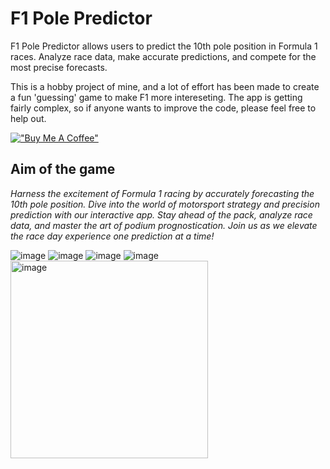 # F1 Pole Predictor
F1 Pole Predictor allows users to predict the 10th pole position in Formula 1 races. Analyze race data, make accurate predictions, and compete for the most precise forecasts.

This is a hobby project of mine, and a lot of effort has been made to create a fun 'guessing' game to make F1 more intereseting. 
The app is getting fairly complex, so if anyone wants to improve the code, please feel free to help out. 

[!["Buy Me A Coffee"](https://www.buymeacoffee.com/assets/img/custom_images/orange_img.png)]([https://www.buymeacoffee.com/FranktheTank)

## Aim of the game

*Harness the excitement of Formula 1 racing by accurately forecasting the 10th pole position. Dive into the world of motorsport strategy and precision prediction with our interactive app. Stay ahead of the pack, analyze race data, and master the art of podium prognostication. Join us as we elevate the race day experience one prediction at a time!*


![image](https://github.com/frank-kusel/F1-pole-predictor/assets/47039743/f4cab980-9318-4743-bcb5-f20ebbf42dc6)
![image](https://github.com/frank-kusel/F1-pole-predictor/assets/47039743/c43b9304-5956-41bf-9681-380922201389)
![image](https://github.com/frank-kusel/F1-pole-predictor/assets/47039743/11413862-cd6c-4119-83a6-c781514a8a6e)
![image](https://github.com/frank-kusel/F1-pole-predictor/assets/47039743/9f687d48-51f4-48dd-a6b9-b4ae814fe9a8)
<img width="316" alt="image" src="https://github.com/frank-kusel/F1-pole-predictor/assets/47039743/999de8ff-af6f-4d3e-adfc-1f7614471a49">




